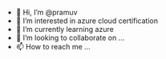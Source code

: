 - 👋 Hi, I’m @pramuv
- 👀 I’m interested in azure cloud certification
- 🌱 I’m currently learning azure 
- 💞️ I’m looking to collaborate on ...
- 📫 How to reach me ...

<!---
pramuv/pramuv is a ✨ special ✨ repository because its `README.md` (this file) appears on your GitHub profile.
You can click the Preview link to take a look at your changes.
--->
